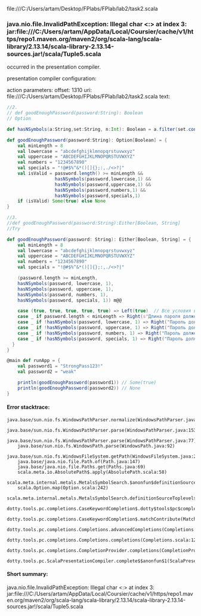 file:///C:/Users/artam/Desktop/FPlabs/FPlab/lab2/task2.scala
### java.nio.file.InvalidPathException: Illegal char <:> at index 3: jar:file:///C:/Users/artam/AppData/Local/Coursier/cache/v1/https/repo1.maven.org/maven2/org/scala-lang/scala-library/2.13.14/scala-library-2.13.14-sources.jar!/scala/Tuple5.scala

occurred in the presentation compiler.

presentation compiler configuration:


action parameters:
offset: 1310
uri: file:///C:/Users/artam/Desktop/FPlabs/FPlab/lab2/task2.scala
text:
```scala
//2. 
// def goodEnoughPassword(password:String): Boolean
// Option

def hasNSymbols(a:String,set:String, n:Int): Boolean = a.filter(set.contains(_)).length() >= n

def goodEnoughPassword(password:String): Option[Boolean] = {
    val minLength = 8
    val lowercase = "abcdefghijklmnopqrstuvwxyz"
    val uppercase = "ABCDEFGHIJKLMNOPQRSTUVWXYZ"
    val numbers = "1234567890"
    val specials = "!@#$%^&*()[]{};:,./<>?|"
    val isValid = password.length() >= minLength &&
                  hasNSymbols(password,lowercase,1) &&
                  hasNSymbols(password,uppercase,1) &&
                  hasNSymbols(password,numbers,1) &&
                  hasNSymbols(password,specials,1)
    if (isValid) Some(true) else None
}

//3.
//def goodEnoughPassword(password:String):Either[Boolean, String]
//Try

def goodEnoughPassword(password: String): Either[Boolean, String] = {
    val minLength = 8
    val lowercase = "abcdefghijklmnopqrstuvwxyz"
    val uppercase = "ABCDEFGHIJKLMNOPQRSTUVWXYZ"
    val numbers = "1234567890"
    val specials = "!@#$%^&*()[]{};:,./<>?|"

    (password.length >= minLength, 
    hasNSymbols(password, lowercase, 1), 
    hasNSymbols(password, uppercase, 1), 
    hasNSymbols(password, numbers, 1), 
    hasNSymbols(password, specials, 1)) m@@

    case (true, true, true, true, true) => Left(true)  // Все условия выполнены
    case _ if password.length < minLength => Right(s"Длина пароля должна быть не менее $minLength символов")
    case _ if !hasNSymbols(password, lowercase, 1) => Right("Пароль должен содержать хотя бы одну строчную букву")
    case _ if !hasNSymbols(password, uppercase, 1) => Right("Пароль должен содержать хотя бы одну заглавную букву")
    case _ if !hasNSymbols(password, numbers, 1) => Right("Пароль должен содержать хотя бы одну цифру")
    case _ if !hasNSymbols(password, specials, 1) => Right("Пароль должен содержать хотя бы один специальный символ")
  }
}

@main def runApp = {
    val password1 = "StrongPass123!"
    val password2 = "weak"

    println(goodEnoughPassword(password1)) // Some(true)
    println(goodEnoughPassword(password2)) // None
}
```



#### Error stacktrace:

```
java.base/sun.nio.fs.WindowsPathParser.normalize(WindowsPathParser.java:182)
	java.base/sun.nio.fs.WindowsPathParser.parse(WindowsPathParser.java:153)
	java.base/sun.nio.fs.WindowsPathParser.parse(WindowsPathParser.java:77)
	java.base/sun.nio.fs.WindowsPath.parse(WindowsPath.java:92)
	java.base/sun.nio.fs.WindowsFileSystem.getPath(WindowsFileSystem.java:232)
	java.base/java.nio.file.Path.of(Path.java:147)
	java.base/java.nio.file.Paths.get(Paths.java:69)
	scala.meta.io.AbsolutePath$.apply(AbsolutePath.scala:58)
	scala.meta.internal.metals.MetalsSymbolSearch.$anonfun$definitionSourceToplevels$2(MetalsSymbolSearch.scala:70)
	scala.Option.map(Option.scala:242)
	scala.meta.internal.metals.MetalsSymbolSearch.definitionSourceToplevels(MetalsSymbolSearch.scala:69)
	dotty.tools.pc.completions.CaseKeywordCompletion$.dotty$tools$pc$completions$CaseKeywordCompletion$$$sortSubclasses(MatchCaseCompletions.scala:342)
	dotty.tools.pc.completions.CaseKeywordCompletion$.matchContribute(MatchCaseCompletions.scala:292)
	dotty.tools.pc.completions.Completions.advancedCompletions(Completions.scala:350)
	dotty.tools.pc.completions.Completions.completions(Completions.scala:120)
	dotty.tools.pc.completions.CompletionProvider.completions(CompletionProvider.scala:90)
	dotty.tools.pc.ScalaPresentationCompiler.complete$$anonfun$1(ScalaPresentationCompiler.scala:146)
```
#### Short summary: 

java.nio.file.InvalidPathException: Illegal char <:> at index 3: jar:file:///C:/Users/artam/AppData/Local/Coursier/cache/v1/https/repo1.maven.org/maven2/org/scala-lang/scala-library/2.13.14/scala-library-2.13.14-sources.jar!/scala/Tuple5.scala